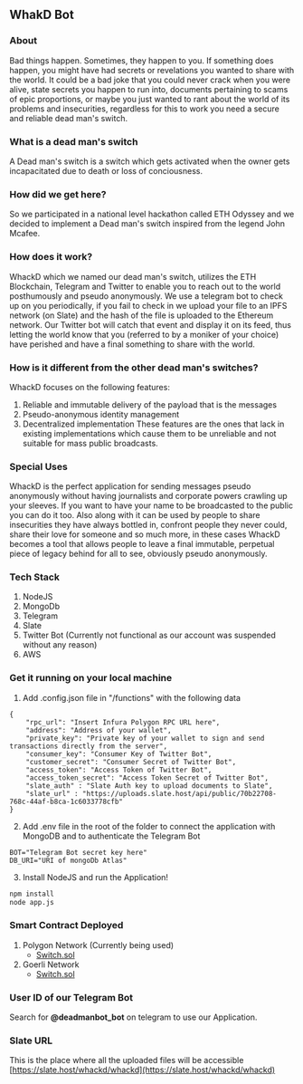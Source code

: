 ## WhakD Bot

### About
Bad things happen. Sometimes, they happen to you. If something does happen, you might have had secrets or revelations you wanted to share with the world. It could be a bad joke that you could never crack when you were alive, state secrets you happen to run into, documents pertaining to scams of epic proportions, or maybe you just wanted to rant about the world of its problems and insecurities, regardless for this to work you need a secure and reliable dead man's switch.

### What is a dead man's switch
A Dead man's switch is a switch which gets activated when the owner gets incapacitated due to death or loss of conciousness.

### How did we get here?
So we participated in a national level hackathon called ETH Odyssey and we decided to implement a Dead man's switch inspired from the legend John Mcafee.

### How does it work?
WhackD which we named our dead man's switch, utilizes the ETH Blockchain, Telegram and Twitter to enable you to reach out to the world posthumously and pseudo anonymously. We use a telegram bot to check up on you periodically, if you fail to check in we upload your file to an IPFS network (on Slate) and the hash of the file is uploaded to the Ethereum network. Our Twitter bot will catch that event and display it on its feed, thus letting the world know that you (referred to by a moniker of your choice) have perished and have a final something to share with the world.

### How is it different from the other dead man's switches?
WhackD focuses on the following features:
1. Reliable and immutable delivery of the payload that is the messages 
2. Pseudo-anonymous identity management
3. Decentralized implementation
These features are the ones that lack in existing implementations which cause them to be unreliable and not suitable for mass public broadcasts.

### Special Uses
WhackD is the perfect application for sending messages pseudo anonymously without having journalists and corporate powers crawling up your sleeves. If you want to have your name to be broadcasted to the public you can do it too. Also along with it can be used by people to share insecurities they have always bottled in, confront people they never could, share their love for someone and so much more, in these cases WhackD becomes a tool that allows people to leave a final immutable, perpetual piece of legacy behind for all to see, obviously pseudo anonymously.

### Tech Stack
1. NodeJS
2. MongoDb
3. Telegram
4. Slate
5. Twitter Bot (Currently not functional as our account was suspended without any reason)
6. AWS

### Get it running on your local machine
1. Add .config.json file in "/functions" with the following data
```
{
    "rpc_url": "Insert Infura Polygon RPC URL here",
    "address": "Address of your wallet",
    "private_key": "Private key of your wallet to sign and send transactions directly from the server",
    "consumer_key": "Consumer Key of Twitter Bot",
    "customer_secret": "Consumer Secret of Twitter Bot",
    "access_token": "Access Token of Twitter Bot",
    "access_token_secret": "Access Token Secret of Twitter Bot",
    "slate_auth" : "Slate Auth key to upload documents to Slate",
    "slate_url" : "https://uploads.slate.host/api/public/70b22708-768c-44af-b8ca-1c6033778cfb"
}
```
2. Add .env file in the root of the folder to connect the application with MongoDB and to authenticate the Telegram Bot
```
BOT="Telegram Bot secret key here"
DB_URI="URI of mongoDb Atlas"
```
3. Install NodeJS and run the Application!
```bash
npm install
node app.js
```

### Smart Contract Deployed
1. Polygon Network (Currently being used) 
    * [Switch.sol](https://mumbai.polygonscan.com/address/0xcad983583f0d5940b3be81d4a89db474d63c6993)
2. Goerli Network 
    * [Switch.sol](https://goerli.etherscan.io/address/0x797d2f6fd89e170fa4bda25e33cdd9e447591573)

### User ID of our Telegram Bot
Search for **@deadmanbot_bot** on telegram to use our Application.

### Slate URL 
This is the place where all the uploaded files will be accessible
[https://slate.host/whackd/whackd](https://slate.host/whackd/whackd)
